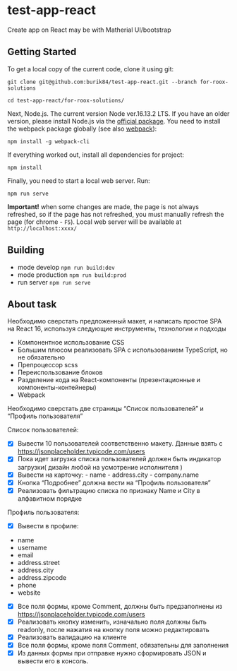 # test-app-react

Create app on React may be with Matherial UI/bootstrap

## Getting Started

To get a local copy of the current code, clone it using git:

```command
git clone git@github.com:burik84/test-app-react.git --branch for-roox-solutions

cd test-app-react/for-roox-solutions/
```

Next, Node.js. The current version Node ver.16.13.2 LTS. If you have an older version, please install Node.js via the [official package](https://nodejs.org).
You need to install the webpack package globally (see also [webpack](https://webpack.js.org/guides/getting-started/)):

```command
npm install -g webpack-cli
```

If everything worked out, install all dependencies for project:

```command
npm install
```

Finally, you need to start a local web server. Run:

```command
npm run serve
```

**Important!** when some changes are made, the page is not always refreshed, so if the page has not refreshed, you must manually refresh the page (for chrome - `F5`).
Local web server will be available at `http://localhost:xxxx/`

## Building

- mode develop `npm run build:dev`
- mode production `npm run build:prod`
- run server `npm run serve`

## About task

Необходимо сверстать предложенный макет, и написать простое SPA на React 16, используя следующие инструменты, технологии и подходы

- Компонентное использование CSS
- Большим плюсом реализовать SPA с использованием TypeScript, но не обязательно
- Препроцессор scss
- Переиспользование блоков
- Разделение кода на React-компоненты (презентационные и компоненты-контейнеры)
- Webpack

Необходимо сверстать две страницы “Список пользователей” и “Профиль пользователя”

Список пользователей:

- [x] Вывести 10 пользователей соответственно макету. Данные взять  с https://jsonplaceholder.typicode.com/users 
- [x] Пока идет загрузка списка пользователей должен быть индикатор загрузки( дизайн любой на усмотрение исполнителя ) 
- [x] Вывести на карточку: 
      - name
      - address.city
      - company.name
- [x] Кнопка “Подробнее” должна вести на “Профиль пользователя” 
- [x] Реализовать фильтрацию списка по признаку Name и City в алфавитном порядке

Профиль пользователя:

- [x] Вывести в профиле:
 - name
 - username
 - email
 - address.street
 - address.city
 - address.zipcode
 - phone
 - website
- [x] Все поля формы, кроме Comment, должны быть предзаполнены из https://jsonplaceholder.typicode.com/users
- [x] Реализовать кнопку изменить, изначально поля должны быть readonly, после нажатия на кнопку поля можно редактировать 
- [x] Реализовать валидацию на клиенте
- [x] Все поля формы, кроме поля Comment, обязательны для заполнения
- [x] Из данных формы при отправке нужно сформировать JSON и вывести его в консоль.
